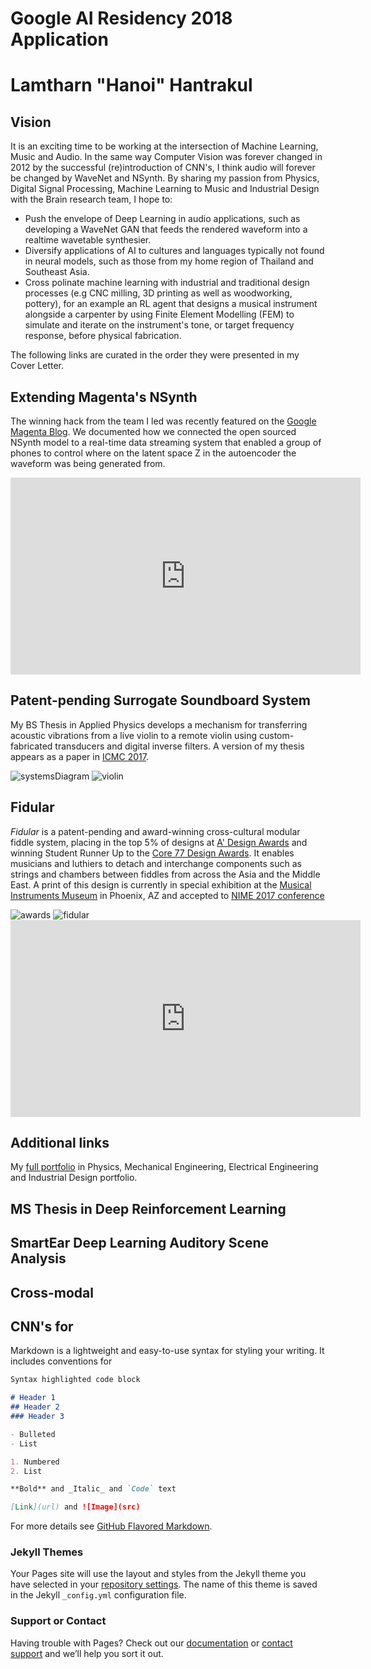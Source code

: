 # Google AI Residency 2018 Application
# **Lamtharn "Hanoi" Hantrakul**

## Vision

It is an exciting time to be working at the intersection of Machine Learning, Music and Audio. In the same way Computer Vision was forever changed in 2012 by the successful (re)introduction of CNN's, I think audio will forever be changed by WaveNet and NSynth. By sharing my passion from Physics, Digital Signal Processing, Machine Learning to Music and Industrial Design with the Brain research team, I hope to:

- Push the envelope of Deep Learning in audio applications, such as developing a WaveNet GAN that feeds the rendered waveform into a realtime wavetable synthesier.
- Diversify applications of AI to cultures and languages typically not found in neural models, such as those from my home region of Thailand and Southeast Asia. 
- Cross polinate machine learning with industrial and traditional design processes (e.g CNC milling, 3D printing as well as woodworking, pottery), for an example an RL agent that designs a musical instrument alongside a carpenter by using Finite Element Modelling (FEM) to simulate and iterate on the instrument's tone, or target frequency response, before physical fabrication. 

The following links are curated in the order they were presented in my Cover Letter. 

## Extending Magenta's NSynth

The winning hack from the team I led was recently featured on the [Google Magenta Blog](https://magenta.tensorflow.org/blog/2017/09/12/outside-hacks/). We documented how we connected the open sourced NSynth model to a real-time data streaming system that enabled a group of phones to control where on the latent space Z in the autoencoder the waveform was being generated from. 

<iframe width="560" height="315" src="https://www.youtube.com/embed/DIHNMGTdo_w" frameborder="0" allowfullscreen></iframe>

## Patent-pending Surrogate Soundboard System

My BS Thesis in Applied Physics develops a mechanism for transferring acoustic vibrations from a live violin to a remote violin using custom-fabricated transducers and digital inverse filters. A version of my thesis appears as a paper in [ICMC 2017](https://www.dropbox.com/s/0ywxxt5kxx49h3z/ICMC%20Surrogate%20L.%20Hantrakul%202016.pdf?dl=0). 

<img src="assets/violin_systems_diagram.png" alt="systemsDiagram" class="inline"/>
<img src="assets/violin.png" alt="violin" class="inline"/>

## Fidular

_Fidular_ is a patent-pending and award-winning cross-cultural modular fiddle system, placing in the top 5% of designs at [A' Design Awards](https://competition.adesignaward.com/design.php?ID=50765) and winning Student Runner Up to the [Core 77 Design Awards](http://designawards.core77.com/Open-Design/64638/Fidular-Modular-Fiddle-System). It enables musicians and luthiers to detach and interchange components such as strings and chambers between fiddles from across the Asia and the Middle East. A print of this design is currently in special exhibition at the [Musical Instruments Museum](https://mim.org/) in Phoenix, AZ and accepted to [NIME 2017 conference](https://www.dropbox.com/s/3mfkh3yc6ul5qlm/L%20Hantrakul%20NIME16%20Fidular%20UPLOAD.pdf?dl=0) 

<img src="assets/Fidular_awards.png" alt="awards" class="inline"/>
<img src="assets/Fidular.jpg" alt="fidular" class="inline"/>

<iframe width="560" height="315" src="https://www.youtube.com/embed/B_chlvO4thU" frameborder="0" allowfullscreen></iframe>

## Additional links

My [full portfolio](http://cargocollective.com/lh-hantrakul) in Physics, Mechanical Engineering, Electrical Engineering and Industrial Design portfolio.


## MS Thesis in Deep Reinforcement Learning

## SmartEar Deep Learning Auditory Scene Analysis

## Cross-modal 

## CNN's for 

Markdown is a lightweight and easy-to-use syntax for styling your writing. It includes conventions for

```markdown
Syntax highlighted code block

# Header 1
## Header 2
### Header 3

- Bulleted
- List

1. Numbered
2. List

**Bold** and _Italic_ and `Code` text

[Link](url) and ![Image](src)
```

For more details see [GitHub Flavored Markdown](https://guides.github.com/features/mastering-markdown/).

### Jekyll Themes

Your Pages site will use the layout and styles from the Jekyll theme you have selected in your [repository settings](https://github.com/lamtharnhantrakul/Google-AI-Residency-App/settings). The name of this theme is saved in the Jekyll `_config.yml` configuration file.

### Support or Contact

Having trouble with Pages? Check out our [documentation](https://help.github.com/categories/github-pages-basics/) or [contact support](https://github.com/contact) and we’ll help you sort it out.
